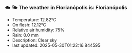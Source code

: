 ### ☁️ 🌤️  The weather in Florianópolis is: Florianópolis

- Temperature: 12.82°C
- On flesh: 12.12°C
- Relative air humidity: 75%
- Rain: 0.0 mm
- Description: Clear sky
- last updated: 2025-05-30T01:22:16.844595
